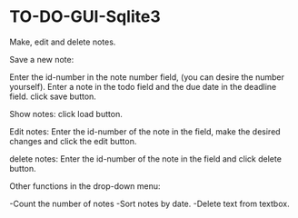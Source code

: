 # TO-DO-GUI-Sqlite3
Make, edit and delete notes. 

Save a new note:

Enter the id-number in the note number field, (you can desire the number yourself).
Enter a note in the todo field and the due date in the deadline field.
click save button.

Show notes:
click load button.

Edit notes:
Enter the id-number of the note in the field, make the desired changes and click the edit button.

delete notes:
Enter the id-number of the note in the field and click delete button.


Other functions in the drop-down menu:

-Count the number of notes
-Sort notes by date.
-Delete text from textbox.
